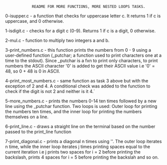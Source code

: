 				README FOR MORE FUNCTIONS, MORE NESTED LOOPS TASKS.

0-isupper.c - a function that checks for uppercase letter c. It returns 1 if c is uppercase, and 0 otherwise.

1-isdigit.c - checks for a digit c (0-9). Returns 1 if c is a digit, 0 otherwise.

2-mul.c - function to multiply two integers a and b.

3-print_numbers.c - this function prints the numbers from 0 - 9 using a user-defined function (\_putchar; a function used to print characters one at a time to the stdout). Since \_putchar is a fxn to print only characters, to print numbers the ASCII character '0' is added to get their ASCII value i.e '0' = 48, so 0 + 48 is 0 in ASCII.

4-print_most_numbers.c - same function as task 3 above but with the exception of 2 and 4. A conditional check was added to the function to check if the digit is not 2 and neither is it 4.`

5-more_numbers.c - prints the numbers 0-14 ten times followed by a new line using the \_putchar function. Two loops is used: Outer loop for printing the numbers ten times, and the inner loop for printing the numbers themselves on a line.

6-print_line.c - draws a straight line on the terminal based on the number passed to the print_line function

7-print_diagonal.c - prints a diagonal n times using '\'. The outer loop iterates n time, while the inner loop iterates j times printing spaces equal to the current iteration i.e j prints two spaces for i = 2 before printing the backslash, prints 4 spaces for i = 5 before printing the backslah and so on.
